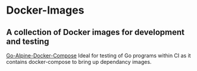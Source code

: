 # Docker-Images

## A collection of Docker images for development and testing

[Go-Alpine-Docker-Compose](Go-Alpine-Docker-Compose/README.md)
Ideal for testing of Go programs within CI as it contains docker-compose to bring up dependancy images.
